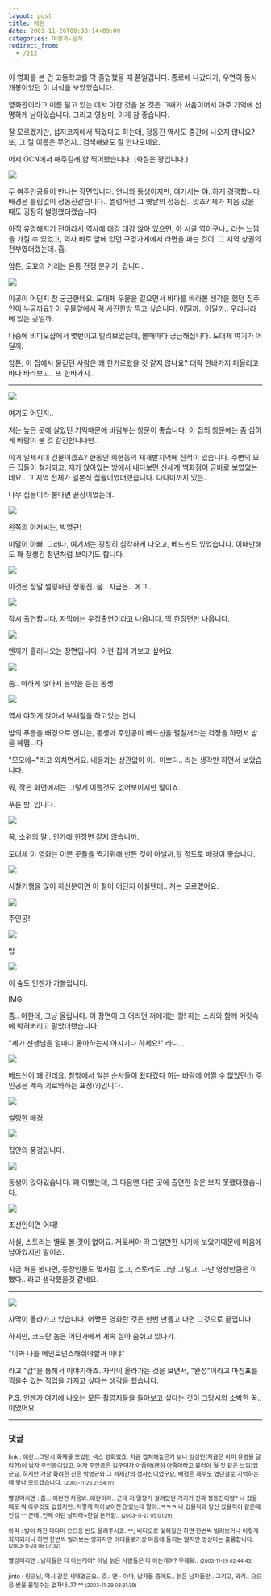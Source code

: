 ```yaml
---
layout: post
title: 애란
date: 2003-11-26T00:38:14+09:00
categories: 여행과-음식
redirect_from:
  - /212
---
```


이 영화를 본 건 고등학교를 막 졸업했을 때 쯤일겁니다. 종로에 나갔다가, 우연히 동시개봉이었던 이 녀석을 보았었습니다.

영화관이라고 이름 달고 있는 데서 야한 것을 본 것은 그때가 처음이어서 아주 기억에 선명하게 남아있습니다. 그리고 영상미, 이게 참 좋습니다.

잘 모르겠지만, 섭지코지에서 찍었다고 하는데, 정동진 역사도 중간에 나오지 않나요? 또, 그 절 이름은 무언지.. 검색해봐도 잘 안나오네요.

어제 OCN에서 해주길래 함 찍어봤습니다. (화질은 꽝입니다.)

![ ](/assets/media/photo_eran_Dsc02710.jpg)

두 여주인공들이 만나는 장면입니다. 언니와 동생이지만, 여기서는 야..하게 경쟁합니다. 배경은 틀림없이 정동진같습니다.. 썰렁하던 그 옛날의 정동진.. 맞죠? 제가 처음 갔을 때도 굉장히 썰렁했더랬습니다.

아직 유명해지기 전이라서 역사에 대강 대강 앉아 있으면, 아 시골 역이구나.. 라는 느낌을 가질 수 있었고, 역사 바로 앞에 있던 구멍가게에서 라면을 파는 것이  그 지역 상권의 전부였더랬는데. 흠.

암튼, 도꾜의 거리는 온통 전쟁 분위기. 랍니다.

![ ](/assets/media/photo_eran_Dsc02715.jpg)

이곳이 어딘지 참 궁금한데요. 도대체 우물을 길으면서 바다를 바라볼 생각을 했던 집주인이 누굴까요? 이 우물앞에서 꼭 사진한방 찍고 싶습니다. 어딜까.. 어딜까.. 우리나라에 있는 곳일까.

나중에 비디오샵에서 몇번이고 빌려보았는데, 볼때마다 궁금해집니다. 도대체 여기가 어딜까.

암튼, 이 집에서 물긷던 사람은 꽤 한가로왔을 것 같지 않나요? 대략 한바가지 퍼올리고 바다 바라보고.. 또 한바가지..

<hr />

![ ](/assets/media/photo_eran_Dsc02719.jpg)

여기도 어딘지..

저는 높은 곳에 살았던 기억때문에 바람부는 창문이 좋습니다. 이 집의 창문에는 좀 심하게 바람이 불 것 같긴합니다만..

이거 일제시대 건물이겠죠? 한동안 회현동의 재개발지역에 산적이 있습니다. 주변의 모든 집들이 철거되고, 제가 앉아있는 방에서 내다보면 신세계 백화점이 곧바로 보였었는데요.. 그 지역 전체가 일본식 집들이었더랬습니다. 다다미까지 있는..

나무 집들이라 불나면 끝장이었는데..

![ ](/assets/media/photo_eran_Dsc02721.jpg)

왼쪽의 아저씨는, 박영규!

미달이 아빠. 그러나, 여기서는 굉장히 심각하게 나오고, 베드씬도 있었습니다. 이때만해도 꽤 잘생긴 청년처럼 보이기도 합니다.

![ ](/assets/media/photo_eran_Dsc02723.jpg)

이것은 정말 썰렁하던 정동진. 음.. 지금은.. 에그..

![ ](/assets/media/photo_eran_Dsc02734.jpg)

잠시 출연합니다. 자막에는 우정출연이라고 나옵니다. 딱 한장면만 나옵니다.

![ ](/assets/media/photo_eran_Dsc02738.jpg)

엔까가 흘러나오는 장면입니다. 이런 집에 가보고 싶어요.

![ ](/assets/media/photo_eran_Dsc02739.jpg)

좀.. 야하게 앉아서 음악을 듣는 동생

![ ](/assets/media/photo_eran_Dsc02741.jpg)

역시 야하게 앉아서 부채질을 하고있는 언니.

밤의 푸름을 배경으로 언니는, 동생과 주인공이 베드신을 펼칠꺼라는 걱정을 하면서 밤을 헤멥니다.

"모모에~"라고 외치면서요. 내용과는 상관없이 아.. 이쁘다.. 라는 생각만 하면서 보았습니다.

뭐, 작은 화면에서는 그렇게 이쁠것도 없어보이지만 말이죠.

푸른 밤. 입니다.

![ ](/assets/media/photo_eran_Dsc02746.jpg)

꼭, 소위의 딸.. 인가에 한장면 같지 않습니까..

도대체 이 영화는 이쁜 곳들을 찍기위해 만든 것이 아닐까,할 정도로 배경이 좋습니다.

![ ](/assets/media/photo_eran_Dsc02767.jpg)

사찰기행을 많이 하신분이면 이 절이 어딘지 아실텐데.. 저는 모르겠어요.

![ ](/assets/media/photo_eran_Dsc02784.jpg)

주인공!

![ ](/assets/media/photo_eran_Dsc02785.jpg)

탑.

![ ](/assets/media/photo_eran_Dsc02789.jpg)

이 숲도 언젠가 가볼랍니다.

IMG

좀.. 야한데, 그냥 올립니다. 이 장면이 그 어리던 저에게는 쾅! 하는 소리와 함께 머릿속에 박혀버리고 말았더랬습니다.

"제가 선생님을 얼마나 좋아하는지 아시기나 하세요!" 라니...

![ ](/assets/media/photo_eran_Dsc02816.jpg)

베드신이 꽤 긴데요. 창밖에서 일본 순사들이 왔다갔다 하는 바람에 어쩔 수 없었던(!) 주인공은 계속 괴로와하는 표정(?)입니다.

![ ](/assets/media/photo_eran_Dsc02818.jpg)

썰렁한 배경.

![ ](/assets/media/photo_eran_Dsc02819.jpg)

집안의 풍경입니다.

![ ](/assets/media/photo_eran_Dsc02822.jpg)

동생이 앉아있습니다. 꽤 이뻤는데, 그 다음엔 다른 곳에 출연한 것은 보지 못했더랬습니다.

![ ](/assets/media/photo_eran_Dsc02826.jpg)

조선인이면 어때!

사실, 스토리는 별로 볼 것이 없어요. 저로써야 딱 그럴만한 시기에 보았기때문에 마음에 남아있지만 말이죠.

지금 처음 봤다면, 등장인물도 몇사람 없고, 스토리도 그냥 그렇고, 다만 영상만큼은 이뻤다.. 라고 생각했을것 같네요.

<hr />

![ ](/assets/media/photo_eran_Dsc02831.jpg)

자막이 올라가고 있습니다. 어쨌든 영화란 것은 한번 만들고 나면 그것으로 끝입니다.

하지만, 코드란 놈은 어딘가에서 계속 살아 숨쉬고 있다가..

"이봐 나를 메인트넌스해줘야할꺼 아냐"

라고 "갑"을 통해서 이야기하죠. 자막이 올라가는 것을 보면서, "완성"이라고 마침표를 찍을수 있는 직업을 가지고 싶다는 생각을 했습니다.

P.S. 언젠가 여기에 나오는 모든 촬영지들을 돌아보고 싶다는 것이 그당시의 소박한 꿈.. 이었어요.

* * *

### 댓글



<!--- cmt:460 --->
<!--- mail: --->
<!--- parent:0 --->

<small>link : 애란...그당시 화제를 모았던 섹스 영화였죠. 지금 캡쳐해놓은거 보니 임성민(지금은 이미 유명을 달리한)이 남자 주인공이었고, 여자 주인공은 김구미자 아줌마(괜히 아줌마라고 불러야 될 것 같은 느낌)였군요. 하지만 가장 화려한 신은 박영규와 그 처제간의 정사신이었구요. 배경은 제주도 였던걸로 기억하는데 맞나 모르겠습니다. <small>(2003-11-26 21:54:17)</small></small>


<!--- cmt:461 --->
<!--- mail: --->
<!--- parent:0 --->

<small>빨강머리앤 : 흠... 이런건 처음봐..애란이라.. 근데 저 일장기 걸려있던 거기가 진짜 정동진이얌? 나 갔을때도 뭐 아무것도 없었지만..저렇게 작아보이진 않았는데 말야..ㅋㅋㅋ 나 갔을적과 당신 갔을적이 같은때인감 ^^  근데..언제 이런 샬라라~한걸 본거얌.. <small>(2003-11-27 05:01:29)</small></small>


<!--- cmt:462 --->
<!--- mail: --->
<!--- parent:0 --->

<small>와리 : 발이 쳐진 다다미 으으응 씬도 올려주시죠..^^; 비디오로 잊혀질만 하면 한번씩 빌려보거나 이렇게 회자되거나 하면 한번씩 빌려보는 영화지만 이데올로기상 마음에 들지는 않지만 영상미는 훌륭합니다. <small>(2003-11-28 06:07:32)</small></small>


<!--- cmt:463 --->
<!--- mail: --->
<!--- parent:0 --->

<small>빨강머리앤 : 남자들은 다 아는게여? 아님 늙은 사람들은 다 아는게여? 우훼훼.. <small>(2003-11-29 02:44:43)</small></small>


<!--- cmt:464 --->
<!--- mail: --->
<!--- parent:0 --->

<small>jinto : 링크님, 역시 같은 세대였군요.. 흐.. 앤~ 아마, 남자들 중에도.. 늙은 남자들만.. 그리고, 와리.. 으으응 씬을 올릴수는 없자나..?? ^^ <small>(2003-11-29 03:31:39)</small></small>

